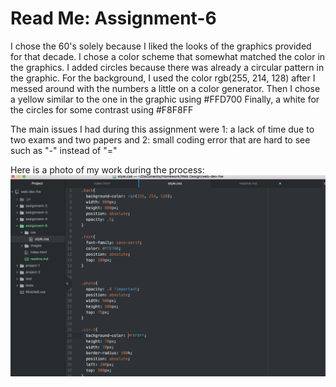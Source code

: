 <h1> Read Me: Assignment-6 </h1>

<p>I chose the 60's solely because I liked the looks of the graphics provided for that decade.
I chose a color scheme that somewhat matched the color in the graphics. I added circles because there was already a circular pattern in the graphic.
For the background, I used the color rgb(255, 214, 128) after I messed around with the numbers a little on a color generator.
Then I chose a yellow similar to the one in the graphic using #FFD700
Finally, a white for the circles for some contrast using #F8F8FF
</p>
The main issues I had during this assignment were 1: a lack of time due to two exams and two papers and 2: small coding error that are hard to see such as  "-" instead of "="
</br>

Here is a photo of my work during the process:
<img src="./images/work"/>
